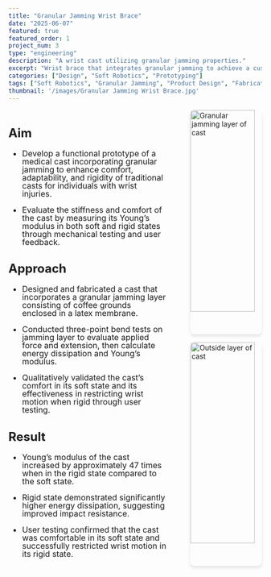 ```yaml
---
title: "Granular Jamming Wrist Brace"
date: "2025-06-07"
featured: true
featured_order: 1
project_num: 3
type: "engineering"
description: "A wrist cast utilizing granular jamming properties."
excerpt: "Wrist brace that integrates granular jamming to achieve a custom fit in its soft state while providing stabilizing in its rigid state."
categories: ["Design", "Soft Robotics", "Prototyping"]
tags: ["Soft Robotics", "Granular Jamming", "Product Design", "Fabrication"]
thumbnail: '/images/Granular Jamming Wrist Brace.jpg'
---
```


<div style="display: grid; grid-template-columns: 2fr 1fr; gap: 2rem; margin: 1rem 0;">
  <!-- Left Column - Text -->
  <div style="font-size: 1.0rem; line-height: 1.0;">
    <h2>Aim</h2>
     <ul>
      <li><p>Develop a functional prototype of a medical cast incorporating granular jamming to enhance comfort, adaptability, and rigidity of traditional casts for individuals with wrist injuries.</p></li>
      <li><p>Evaluate the stiffness and comfort of the cast by measuring its Young’s modulus in both soft and rigid states through mechanical testing and user feedback.</p></li>
      </ul>
    <h2>Approach</h2>
     <ul>
      <li><p>Designed and fabricated a cast that incorporates a granular jamming layer consisting of coffee grounds enclosed in a latex membrane.</p></li>
      <li><p>Conducted three-point bend tests on jamming layer to evaluate applied force and extension, then calculate energy dissipation and Young’s modulus.</p></li>
      <li><p>Qualitatively validated the cast’s comfort in its soft state and its effectiveness in restricting wrist motion when rigid through user testing.</p></li>
     </ul>
    <h2>Result</h2>
     <ul>
      <li><p>Young’s modulus of the cast increased by approximately 47 times when in the rigid state compared to the soft state.</p></li>
      <li><p>Rigid state demonstrated significantly higher energy dissipation, suggesting improved impact resistance.</p></li>
      <li><p>User testing confirmed that the cast was comfortable in its soft state and successfully restricted wrist motion in its rigid state.</p></li>
      </ul>
  </div>

  <!-- Right Column - Images -->
  <div style="display: flex; flex-direction: column; align-items: flex-end; gap: 1rem;">
    <img src="/images/WristBraceBack.jpg" alt="Granular jamming layer of cast" style="width: 90%; border-radius: 8px; box-shadow: 0 4px 6px rgba(0, 0, 0, 0.1);" />
    <img src="/images/WristBraceFront.jpg" alt="Outside layer of cast" style="width: 90%; border-radius: 8px; box-shadow: 0 4px 6px rgba(0, 0, 0, 0.1);" />
  </div>
</div>

<!-- Section 3: Single Large Image -->
<!-- <div class="grid grid-cols-1 lg:grid-cols-3 gap-8 my-12">
  <div class="lg:col-span-2 prose prose-lg max-w-none">
    <h2>Fabrication Process</h2>
  </div>
  <div>
    <img src="/images/Semi-Autonomous De-Icing Robot.png" alt="Hero" class="w-full h-full object-cover rounded-lg shadow-md" />
  </div>
</div> -->
